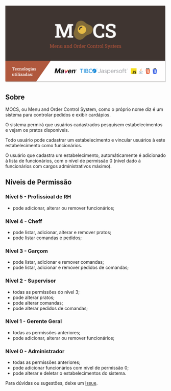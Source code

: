 [![MOCS](./header.svg)](https://mocs.euaaron.codes/)

## Sobre

MOCS, ou Menu and Order Control System, como o próprio nome diz é um sistema para controlar pedidos e exibir cardápios.

O sistema permirá que usuários cadastrados pesquisem estabelecimentos e vejam os pratos disponíveis. 

Todo usuário pode cadastrar um estabelecimento e vincular usuários à este estabelecimento como funcionários. 

O usuário que cadastra um estabelecimento, automáticamente é adicionado à lista de funcionários, com o nível de permissão 0 (nível dado à funcionários com cargos administrativos máximo).

## Níveis de Permissão

### Nível 5 - Profissioal de RH
- pode adicionar, alterar ou remover funcionários;

### Nível 4 - Cheff
- pode listar, adicionar, alterar e remover pratos;
- pode listar comandas e pedidos;

### Nível 3 - Garçom
- pode listar, adicionar e remover comandas;
- pode listar, adicionar e remover pedidos de comandas;

### Nível 2 - Supervisor
- todas as permissões do nível 3;
- pode alterar pratos;
- pode alterar comandas;
- pode alterar pedidos de comandas;

### Nível 1 - Gerente Geral 
- todas as permissões anteriores;
- pode adicionar, alterar ou remover funcionários;

### Nível 0 - Administrador 
- todas as permissões anteriores;
- pode adicionar funcionários com nível de permissão 0;
- pode alterar e deletar o estabelecimentos do sistema.

Para dúvidas ou sugestões, deixe um [issue]().
